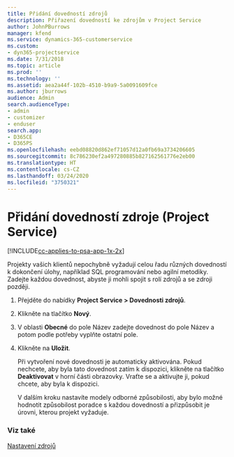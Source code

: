 ```yaml
---
title: Přidání dovedností zdrojů
description: Přiřazení dovedností ke zdrojům v Project Service
author: JohnPBurrows
manager: kfend
ms.service: dynamics-365-customerservice
ms.custom:
- dyn365-projectservice
ms.date: 7/31/2018
ms.topic: article
ms.prod: ''
ms.technology: ''
ms.assetid: aea2a44f-102b-4510-b9a9-5a0091609fce
ms.author: jburrows
audience: Admin
search.audienceType:
- admin
- customizer
- enduser
search.app:
- D365CE
- D365PS
ms.openlocfilehash: eebd08820d862ef71057d12a0fb69a3734206605
ms.sourcegitcommit: 8c786230ef2a497280885b827162561776e2eb00
ms.translationtype: HT
ms.contentlocale: cs-CZ
ms.lasthandoff: 03/24/2020
ms.locfileid: "3750321"
---
```

# <a name="add-resource-skills-project-service"></a>Přidání dovedností zdroje (Project Service)

[!INCLUDE[cc-applies-to-psa-app-1x-2x](../includes/cc-applies-to-psa-app-1x-2x.md)]

Projekty vašich klientů nepochybně vyžadují celou řadu různých dovedností k dokončení úlohy, například SQL programování nebo agilní metodiky. Zadejte každou dovednost, abyste ji mohli spojit s rolí zdrojů a se zdroji později.  
  
1. Přejděte do nabídky **Project Service > Dovednosti zdrojů**.  
  
2. Klikněte na tlačítko **Nový**.  
  
3. V oblasti **Obecné** do pole Název zadejte dovednost do pole Název a potom podle potřeby vyplňte ostatní pole.  
  
4. Klikněte na **Uložit**.  
  
   Při vytvoření nové dovednosti je automaticky aktivována. Pokud nechcete, aby byla tato dovednost zatím k dispozici, klikněte na tlačítko **Deaktivovat** v horní části obrazovky. Vraťte se a aktivujte ji, pokud chcete, aby byla k dispozici.  
  
   V dalším kroku nastavíte modely odborné způsobilosti, aby bylo možné hodnotit způsobilost poradce s každou dovedností a přizpůsobit je úrovni, kterou projekt vyžaduje.  
  
### <a name="see-also"></a>Viz také  
 [Nastavení zdrojů](../project-service/set-up-resources.md)
